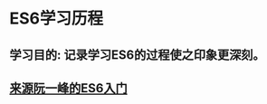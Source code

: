 # ES6学习历程

## 学习目的: 记录学习ES6的过程使之印象更深刻。

## [来源阮一峰的ES6入门](http://es6.ruanyifeng.com/#docs/let "原文链接")
